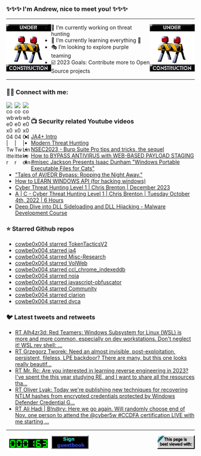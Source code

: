 ### ✨✨✨ I'm Andrew, nice to meet you! ✨✨✨

---
<img align="left" width="120px" src="https://raw.githubusercontent.com/cowbe0x004/cowbe0x004/master/images/image004.gif" />
<img align="right" width="120px" src="https://raw.githubusercontent.com/cowbe0x004/cowbe0x004/master/images/image004.gif" />

- 📖 I’m currently working on threat hunting
- 📘 I’m currently learning everything 🤣
- 🎭 I’m looking to explore purple teaming
- ☑️ 2023 Goals: Contribute more to Open Source projects

---

### 🤝🏽 Connect with me:
[<img align="left" alt="cowbe0x004 | Twitter" width="22px" src="https://cdn.simpleicons.org/mastodon" />][mastodon]
[<img align="left" alt="cowbe0x004 | Twitter" width="22px" src="https://cdn.simpleicons.org/twitter" />][twitter]
[<img align="left" alt="cowbe0x004 | LinkedIn" width="22px" src="https://cdn.simpleicons.org/linkedin" />][linkedin]

<!--
[<img align="left" alt="cowbe0x004.com" width="22px" src="https://raw.githubusercontent.com/iconic/open-iconic/master/svg/globe.svg" />][website]
[<img align="left" alt="cowbe0x004 | YouTube" width="22px" src="https://cdn.jsdelivr.net/npm/simple-icons@v3/icons/youtube.svg" />][youtube]
[<img align="left" alt="cowbe0x004 | Instagram" width="22px" src="https://cdn.jsdelivr.net/npm/simple-icons@v3/icons/instagram.svg" />][instagram]
-->

<br />

### 📺 Security related Youtube videos
<!-- YOUTUBE:START -->
- [JA4+ Intro](https://www.youtube.com/watch?v=b1c7xxe6ouM)
- [Modern Threat Hunting](https://www.youtube.com/watch?v=h4taXieI9Xo)
- [NSEC2023 - Burp Suite Pro tips and tricks, the sequel](https://www.youtube.com/watch?v=N7BN--CMOMI)
- [How to BYPASS ANTIVIRUS with WEB-BASED PAYLOAD STAGING](https://www.youtube.com/watch?v=82FwbS4jEns)
- [#misec Jackson Presents Isaac Dunham &quot;Windows Portable Executable Files for Cats&quot;](https://www.youtube.com/watch?v=L9dX8nhX0_w)
- [&quot;Tales of AV/EDR Bypass: Ropping the Night Away.&quot;](https://www.youtube.com/watch?v=CLD0GuPXf3s)
- [How to LEARN WINDOWS API &lpar;for hacking windows&rpar;](https://www.youtube.com/watch?v=zqi2KE6RA38)
- [Cyber Threat Hunting Level 1 | Chris Brenton | December 2023](https://www.youtube.com/watch?v=SAV3fx3m2Gk)
- [A | C - Cyber Threat Hunting Level 1 | Chris Brenton | Tuesday October 4th, 2022 | 6 Hours](https://www.youtube.com/watch?v=xIkC--HhFdw)
- [Deep Dive into DLL Sideloading and DLL Hijacking - Malware Development Course](https://www.youtube.com/watch?v=4aiAtGF9tF4)
<!-- YOUTUBE:END -->

### ⭐ Starred Github repos
<!-- GITHUB_STAR:START -->
- [cowbe0x004 starred TokenTacticsV2](https://github.com/f-bader/TokenTacticsV2)
- [cowbe0x004 starred ja4](https://github.com/FoxIO-LLC/ja4)
- [cowbe0x004 starred Misc-Research](https://github.com/nasbench/Misc-Research)
- [cowbe0x004 starred VolWeb](https://github.com/k1nd0ne/VolWeb)
- [cowbe0x004 starred ccl_chrome_indexeddb](https://github.com/cclgroupltd/ccl_chrome_indexeddb)
- [cowbe0x004 starred noia](https://github.com/0x742/noia)
- [cowbe0x004 starred javascript-obfuscator](https://github.com/javascript-obfuscator/javascript-obfuscator)
- [cowbe0x004 starred Community](https://github.com/SEKOIA-IO/Community)
- [cowbe0x004 starred clarion](https://github.com/HuskyHacks/clarion)
- [cowbe0x004 starred dvca](https://github.com/m6a-UdS/dvca)
<!-- GITHUB_STAR:END -->

### 🐦 Latest tweets and retweets
<!-- TWEETS:START -->
- [RT Alh4zr3d: Red Teamers: Windows Subsystem for Linux &lpar;WSL&rpar; is more and more common, especially on dev workstations. Don&#39;t neglect it! WSL rev shell: ...](https://twitter.com/cowbe0x004/status/1633906799496577058)
- [RT Grzegorz Tworek: Need an almost invisible, post-exploitation, persistent, fileless, LPE backdoor? There are many, but this one looks really beautif...](https://twitter.com/cowbe0x004/status/1635059979584704512)
- [RT Mr. Rc: Are you interested in learning reverse engineering in 2023? I&#39;ve spent the this year studying RE, and I want to share all the resources tha...](https://twitter.com/cowbe0x004/status/1608957126986338304)
- [RT Oliver Lyak: Today we&#39;re publishing new techniques for recovering NTLM hashes from encrypted credentials protected by Windows Defender Credential G...](https://twitter.com/cowbe0x004/status/1609759486306144256)
- [RT Ali Hadi | B!n@ry: Here we go again. Will randomly choose end of Nov. one person to attend the @cyber5w #CCDFA certification LIVE with me starting ...](https://twitter.com/cowbe0x004/status/1597812987791908866)
<!-- TWEETS:END -->

---

[<img align="left" width="120px" src="https://raw.githubusercontent.com/cowbe0x004/cowbe0x004/master/images/visitors.gif" />][visitor]
[<img align="left" alt="Sign My Guestbook" width="100px" src="https://raw.githubusercontent.com/cowbe0x004/cowbe0x004/master/images/sign_guest_book.gif" />][guestbook]
[<img align="right" width="100px" src="https://raw.githubusercontent.com/cowbe0x004/cowbe0x004/master/images/netscape.gif" />][netscape]


[website]: https://cowbe0x004.com
[mastodon]: https://infosec.exchange/@cowbe
[twitter]: https://twitter.com/cowbe0x004
[youtube]: https://youtube.com/
[instagram]: https://instagram.com/
[linkedin]: https://www.linkedin.com/in/anhuang/
[guestbook]: https://github.com/cowbe0x004/cowbe0x004/issues
[netscape]: https://github.com/cowbe0x004/cowbe0x004
[visitor]: https://github.com/cowbe0x004/cowbe0x004
